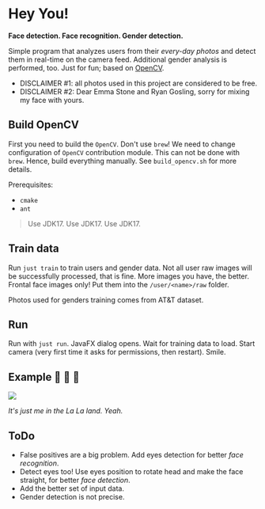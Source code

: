 # Hey You!

**Face detection. Face recognition. Gender detection.**

Simple program that analyzes users from their _every-day photos_ and detect them in real-time on the camera feed. Additional gender analysis is performed, too. Just for fun; based on [OpenCV](https://opencv.org).

+ DISCLAIMER #1: all photos used in this project are considered to be free.
+ DISCLAIMER #2: Dear Emma Stone and Ryan Gosling, sorry for mixing my face with yours.

## Build OpenCV

First you need to build the `OpenCV`. Don't use `brew`! We need to change configuration of `OpenCV` contribution module. This can not be done with `brew`. Hence, build everything manually. See `build_opencv.sh` for more details.

Prerequisites:

+ `cmake`
+ `ant`


> Use JDK17. Use JDK17. Use JDK17.

## Train data

Run `just train` to train users and gender data. Not all user raw images will be successfully processed, that is fine. More images you have, the better. Frontal face images only! Put them into the `/user/<name>/raw` folder.

Photos used for genders training comes from AT&T dataset.

## Run

Run with `just run`. JavaFX dialog opens. Wait for training data to load. Start camera (very first time it asks for permissions, then restart). Smile.

## Example :woman: :musical_score: :man:

![](lala.gif)

_It's just me in the La La land. Yeah._


## ToDo

+ False positives are a big problem. Add eyes detection for better _face recognition_.
+ Detect eyes too! Use eyes position to rotate head and make the face straight, for better _face detection_.
+ Add the better set of input data.
+ Gender detection is not precise.
